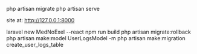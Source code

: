php artisan migrate
php artisan serve

site at: http://127.0.0.1:8000

laravel new MedNoExel --react
npm run build
php artisan migrate:rollback
php artisan make:model UserLogsModel -m
php artisan make:migration create_user_logs_table